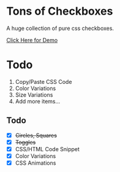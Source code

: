 # Tons of Checkboxes
A huge collection of pure css checkboxes.

<a href="https://hunzaboy.github.io/CSS-Checkboxes-Huge-Collection/">Click Here for Demo</a>



# Todo
1. Copy/Paste CSS Code 
2. Color Variations
3. Size Variations
4. Add more items...

## Todo

- [x] ~~Circles, Squares~~
- [x] ~~Toggles~~
- [x] CSS/HTML Code Snippet
- [x] Color Variations
- [x] CSS Animations

